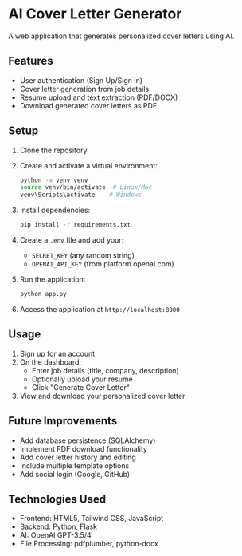 # AI Cover Letter Generator

A web application that generates personalized cover letters using AI.

## Features

- User authentication (Sign Up/Sign In)
- Cover letter generation from job details
- Resume upload and text extraction (PDF/DOCX)
- Download generated cover letters as PDF

## Setup

1. Clone the repository
2. Create and activate a virtual environment:
   ```bash
   python -m venv venv
   source venv/bin/activate  # Linux/Mac
   venv\Scripts\activate    # Windows
   ```
3. Install dependencies:
   ```bash
   pip install -r requirements.txt
   ```
4. Create a `.env` file and add your:
   - `SECRET_KEY` (any random string)
   - `OPENAI_API_KEY` (from platform.openai.com)

5. Run the application:
   ```bash
   python app.py
   ```
6. Access the application at `http://localhost:8000`

## Usage

1. Sign up for an account
2. On the dashboard:
   - Enter job details (title, company, description)
   - Optionally upload your resume
   - Click "Generate Cover Letter"
3. View and download your personalized cover letter

## Future Improvements

- Add database persistence (SQLAlchemy)
- Implement PDF download functionality
- Add cover letter history and editing
- Include multiple template options
- Add social login (Google, GitHub)

## Technologies Used

- Frontend: HTML5, Tailwind CSS, JavaScript
- Backend: Python, Flask
- AI: OpenAI GPT-3.5/4
- File Processing: pdfplumber, python-docx